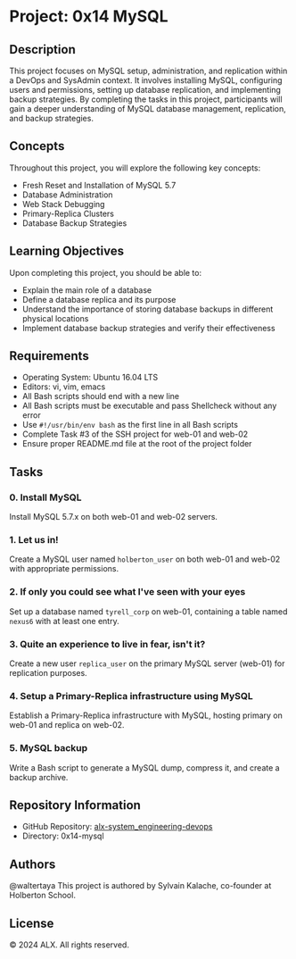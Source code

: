 # Project: 0x14 MySQL

## Description

This project focuses on MySQL setup, administration, and replication within a DevOps and SysAdmin context. It involves installing MySQL, configuring users and permissions, setting up database replication, and implementing backup strategies. By completing the tasks in this project, participants will gain a deeper understanding of MySQL database management, replication, and backup strategies.

## Concepts

Throughout this project, you will explore the following key concepts:

- Fresh Reset and Installation of MySQL 5.7
- Database Administration
- Web Stack Debugging
- Primary-Replica Clusters
- Database Backup Strategies

## Learning Objectives

Upon completing this project, you should be able to:

- Explain the main role of a database
- Define a database replica and its purpose
- Understand the importance of storing database backups in different physical locations
- Implement database backup strategies and verify their effectiveness

## Requirements

- Operating System: Ubuntu 16.04 LTS
- Editors: vi, vim, emacs
- All Bash scripts should end with a new line
- All Bash scripts must be executable and pass Shellcheck without any error
- Use `#!/usr/bin/env bash` as the first line in all Bash scripts
- Complete Task #3 of the SSH project for web-01 and web-02
- Ensure proper README.md file at the root of the project folder

## Tasks

### 0. Install MySQL

Install MySQL 5.7.x on both web-01 and web-02 servers.

### 1. Let us in!

Create a MySQL user named `holberton_user` on both web-01 and web-02 with appropriate permissions.

### 2. If only you could see what I've seen with your eyes

Set up a database named `tyrell_corp` on web-01, containing a table named `nexus6` with at least one entry.

### 3. Quite an experience to live in fear, isn't it?

Create a new user `replica_user` on the primary MySQL server (web-01) for replication purposes.

### 4. Setup a Primary-Replica infrastructure using MySQL

Establish a Primary-Replica infrastructure with MySQL, hosting primary on web-01 and replica on web-02.

### 5. MySQL backup

Write a Bash script to generate a MySQL dump, compress it, and create a backup archive.

## Repository Information

- GitHub Repository: [alx-system_engineering-devops](https://github.com/waltertaya/alx-system_engineering-devops)
- Directory: 0x14-mysql

## Authors

@waltertaya
This project is authored by Sylvain Kalache, co-founder at Holberton School.

## License

© 2024 ALX. All rights reserved.
